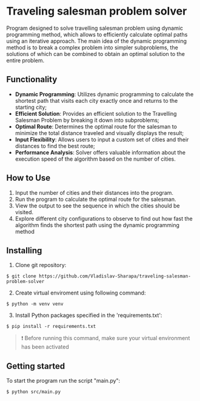 # Traveling salesman problem solver

Program designed to solve travelling salesman problem using dynamic programming method, which allows to efficiently calculate optimal paths using an iterative approach. The main idea of ​​the dynamic programming method is to break a complex problem into simpler subproblems, the solutions of which can be combined to obtain an optimal solution to the entire problem.

## Functionality

- **Dynamic Programming**: Utilizes dynamic programming to calculate the shortest path that visits each city exactly once and returns to the starting city;
- **Efficient Solution**: Provides an efficient solution to the Travelling Salesman Problem by breaking it down into subproblems;
- **Optimal Route**: Determines the optimal route for the salesman to minimize the total distance traveled and visually displays the result;
- **Input Flexibility**: Allows users to input a custom set of cities and their distances to find the best route;
- **Performance Analysis**: Solver offers valuable information about the execution speed of the algorithm based on the number of cities.

## How to Use

1. Input the number of cities and their distances into the program.
2. Run the program to calculate the optimal route for the salesman.
3. View the output to see the sequence in which the cities should be visited.
4. Explore different city configurations to observe to find out how fast the algorithm finds the shortest path using the dynamic programming method

## Installing

1. Clone git repository:
```
$ git clone https://github.com/Vladislav-Sharapa/traveling-salesman-problem-solver
```
2. Create virtual enviroment using following command:

```
$ python -m venv venv
```
3. Install Python packages specified in the 'requirements.txt':
```
$ pip install -r requirements.txt
```
> :heavy_exclamation_mark: Before running this command, make sure your virtual environment has been activated

## Getting started

To start the program run the script "main.py":
```
$ python src/main.py
```




